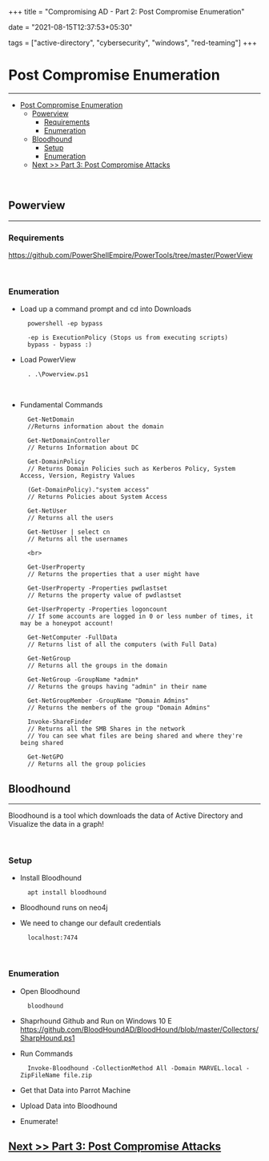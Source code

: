 +++
title = "Compromising AD - Part 2: Post Compromise Enumeration"

date = "2021-08-15T12:37:53+05:30"

tags = ["active-directory", "cybersecurity", "windows", "red-teaming"]
+++

# Post Compromise Enumeration

---

- [Post Compromise Enumeration](#post-compromise-enumeration)
	- [Powerview](#powerview)
		- [Requirements](#requirements)
		- [Enumeration](#enumeration)
	- [Bloodhound](#bloodhound)
		- [Setup](#setup)
		- [Enumeration](#enumeration-1)
	- [Next \>\> Part 3: Post Compromise Attacks](#next--part-3-post-compromise-attacks)


<br>

## Powerview

---

### Requirements

https://github.com/PowerShellEmpire/PowerTools/tree/master/PowerView

<br>

### Enumeration

- Load up a command prompt and cd into Downloads

		powershell -ep bypass	
		
		-ep is ExecutionPolicy (Stops us from executing scripts)
		bypass - bypass :)

- Load PowerView

		. .\Powerview.ps1

<br>

- Fundamental Commands

		Get-NetDomain
		//Returns information about the domain

		Get-NetDomainController 
		// Returns Information about DC

		Get-DomainPolicy 
		// Returns Domain Policies such as Kerberos Policy, System Access, Version, Registry Values

		(Get-DomainPolicy)."system access" 
		// Returns Policies about System Access
		
		Get-NetUser 
		// Returns all the users
		
		Get-NetUser | select cn 
		// Returns all the usernames
	
		<br>

		Get-UserProperty 
		// Returns the properties that a user might have

		Get-UserProperty -Properties pwdlastset
		// Returns the property value of pwdlastset
		
		Get-UserProperty -Properties logoncount
		// If some accounts are logged in 0 or less number of times, it may be a honeypot account!
		
		Get-NetComputer -FullData
		// Returns list of all the computers (with Full Data)
		
		Get-NetGroup
		// Returns all the groups in the domain
		
		Get-NetGroup -GroupName *admin*
		// Returns the groups having "admin" in their name
	
		Get-NetGroupMember -GroupName "Domain Admins"
		// Returns the members of the group "Domain Admins"
		
		Invoke-ShareFinder
		// Returns all the SMB Shares in the network
		// You can see what files are being shared and where they're being shared
		
		Get-NetGPO
		// Returns all the group policies
		

## Bloodhound

---

Bloodhound is a tool which downloads the data of Active Directory and Visualize the data in a graph!

<br>


### Setup

- Install Bloodhound

		apt install bloodhound

- Bloodhound runs on neo4j

- We need to change our default credentials

		localhost:7474

<br>

### Enumeration

- Open Bloodhound

		bloodhound
	
- Shaprhound Github and Run on Windows 10 E
	https://github.com/BloodHoundAD/BloodHound/blob/master/Collectors/SharpHound.ps1
	
- Run Commands

		Invoke-Bloodhound -CollectionMethod All -Domain MARVEL.local -ZipFileName file.zip

- Get that Data into Parrot Machine

- Upload Data into Bloodhound

- Enumerate!


## [Next >> Part 3: Post Compromise Attacks](https://auti.dev/useful-ad-resources/)